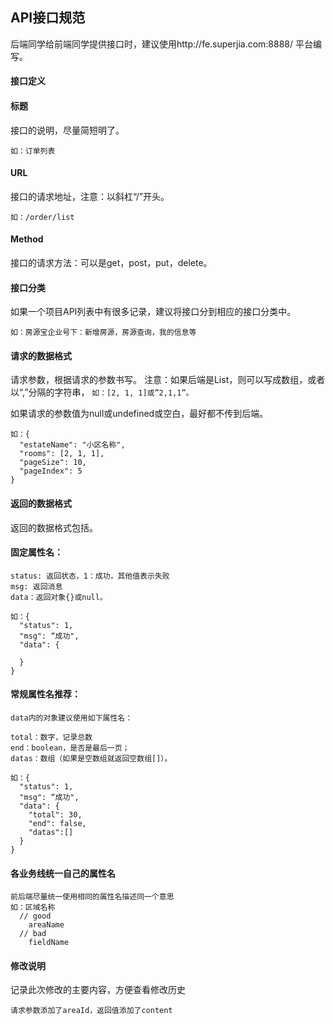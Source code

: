 ## API接口规范
后端同学给前端同学提供接口时，建议使用http://fe.superjia.com:8888/ 平台编写。

#### 接口定义

#### 标题
接口的说明，尽量简短明了。

``` 如：订单列表 ```

#### URL
接口的请求地址，注意：以斜杠“/”开头。

``` 如：/order/list ```

#### Method
接口的请求方法：可以是get，post，put，delete。

#### 接口分类
如果一个项目API列表中有很多记录，建议将接口分到相应的接口分类中。

``` 如：房源宝企业号下：新增房源，房源查询，我的信息等 ```

#### 请求的数据格式
请求参数，根据请求的参数书写。
注意：如果后端是List，则可以写成数组，或者以“,”分隔的字符串，
    ```如：[2, 1, 1]或”2,1,1”。```

如果请求的参数值为null或undefined或空白，最好都不传到后端。
```
如：{
  "estateName": "小区名称",
  "rooms": [2, 1, 1],
  "pageSize": 10,
  "pageIndex": 5
}
```

#### 返回的数据格式
返回的数据格式包括。

#### 固定属性名：
```
status: 返回状态，1：成功，其他值表示失败
msg: 返回消息
data：返回对象{}或null。

如：{
  "status": 1,
  "msg": “成功",
  "data": {

  }
}
```


#### 常规属性名推荐：
```
data内的对象建议使用如下属性名：

total：数字，记录总数
end：boolean，是否是最后一页；
datas：数组（如果是空数组就返回空数组[]）。

```

```
如：{
  "status": 1,
  "msg": “成功",
  "data": {
    "total": 30,
    "end": false,
    "datas":[]
  }
}
```

#### 各业务线统一自己的属性名
```
前后端尽量统一使用相同的属性名描述同一个意思
如：区域名称
  // good
    areaName
  // bad
    fieldName
```

#### 修改说明
记录此次修改的主要内容，方便查看修改历史
```
请求参数添加了areaId，返回值添加了content
```

